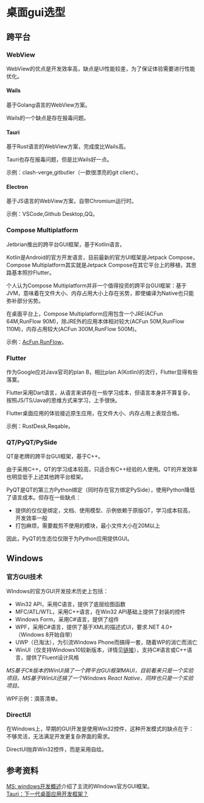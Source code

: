 # 桌面gui选型

## 跨平台

### WebView

WebView的优点是开发效率高，缺点是UI性能较差，为了保证体验需要进行性能优化。

#### Wails

基于Golang语言的WebView方案。

Wails的一个缺点是存在报毒问题。

#### Tauri

基于Rust语言的WebView方案，完成度比Wails高。

Tauri也存在报毒问题，但是比Wails好一点。

示例：clash-verge,gitbutler（一款很漂亮的git client）。

#### Electron

基于JS语言的WebView方案，自带Chromium运行时。

示例：VSCode,Github Desktop,QQ。

### Compose Multiplatform

Jetbrian推出的跨平台GUI框架，基于Kotlin语言。

Kotlin是Android的官方开发语言，目前最新的官方UI框架是Jetpack Compose，Compose Multiplatform其实就是Jetpack Compose在其它平台上的移植，其思路基本照抄Flutter。

个人认为Compose Multiplatform并非一个值得投资的跨平台GUI框架：基于JVM，意味着在文件大小、内存占用大小上存在劣势，即使编译为Native也只能弥补部分劣势。

在桌面平台上，Compose Multiplatform应用包含一个JRE(ACFun 64M,RunFlow 90M)，除JRE外的应用本体相对较大(ACFun 50M,RunFlow 110M)，内存占用较大(ACFun 300M,RunFlow 500M)。

示例：[AcFun](https://www.v2ex.com/t/884920),[RunFlow](https://global.v2ex.com/t/1019060)。

### Flutter

作为Google应对Java官司的plan B，相比plan A(Kotlin)的流行，Flutter显得有些落寞。

Flutter采用Dart语言，从语言来讲存在一些学习成本，但语言本身并不算复杂，按照JS/TS/Java的思维方式来学习，上手很快。

Flutter桌面应用的体验接近原生应用，在文件大小、内存占用上表现合格。

示例：RustDesk,Reqable。

### QT/PyQT/PySide

QT是老牌的跨平台GUI框架，基于C++。

由于采用C++，QT的学习成本较高，只适合有C++经验的人使用。QT的开发效率也明显低于上述其他跨平台框架。

PyQT是QT的第三方Python绑定（同时存在官方绑定PySide），使用Python降低了语言成本。但存在一些缺点：

- 提供的仅仅是绑定，文档、使用模型、示例依赖于原版QT，学习成本较高，开发效率一般
- 打包麻烦，需要裁剪不使用的模块，最小文件大小在20M以上

因此，PyQT的生态位仅限于为Python应用提供GUI。

## Windows

### 官方GUI技术

WIndows的官方GUI开发技术历史上包括：

- Win32 API，采用C语言，提供了底层绘图函数
- MFC/ATL/WTL，采用C++语言，在Win32 API基础上提供了封装的控件
- Windows Form，采用C#语言，提供了组件
- WPF，采用C#语言，提供了基于XML的描述式UI，要求.NET 4.0+（Windows 8开始自带）
- UWP（已淘汰），为引流Windows Phone而搞得一套，随着WP的消亡而消亡
- WinUI（仅支持Windows10较新版本，详情见[链接](https://learn.microsoft.com/en-us/windows/apps/winui/)），支持C#语言或C++语言，提供了Fluent设计风格

*MS基于C#版本的WinUI搞了一个跨平台GUI框架MAUI，目前看来只是一个实验项目。MS基于WinUI还搞了一个Windows React Native，同样也只是一个实验项目。*

WPF示例：滴答清单。

### DirectUI

在Windows上，早期的GUI开发是使用Win32控件，这种开发模式的缺点在于：不够灵活，无法满足开发更复杂界面的需求。

DirectUI抛弃Win32控件，而是采用自绘。

## 参考资料

[MS: windows开发概述](https://learn.microsoft.com/zh-cn/windows/apps/get-started)介绍了主流的WIndows官方GUI框架。<br/>
[Tauri：下一代桌面应用开发框架？](https://www.51cto.com/article/720608.html)<br/>